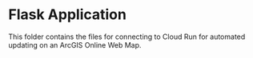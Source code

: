 # Flask Application

This folder contains the files for connecting to Cloud Run for automated updating on an ArcGIS Online Web Map.

